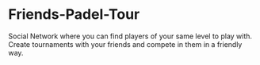 # Friends-Padel-Tour
Social Network where you can find players of your same level to play with. Create tournaments with your friends and compete in them in a friendly way.
